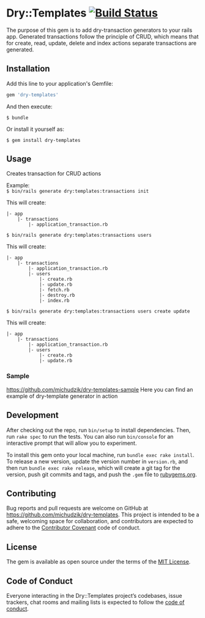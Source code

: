 # Dry::Templates [![Build Status](https://travis-ci.org/michudzik/dry-templates.svg?branch=master)](https://travis-ci.org/michudzik/dry-templates)
The purpose of this gem is to add dry-transaction generators to your rails app.
Generated transactions follow the principle of CRUD, which means that for create, read, update, delete and index actions separate transactions are generated.

## Installation

Add this line to your application's Gemfile:

```ruby
gem 'dry-templates'
```

And then execute:

    $ bundle

Or install it yourself as:

    $ gem install dry-templates

## Usage
Creates transaction for CRUD actions

Example:
<br/>
`$ bin/rails generate dry:templates:transactions init`

This will create:
```
|- app
    |- transactions
        |- application_transaction.rb
```
`$ bin/rails generate dry:templates:transactions users`

This will create:
```
|- app
    |- transactions
        |- application_transaction.rb
        |- users
            |- create.rb
            |- update.rb
            |- fetch.rb
            |- destroy.rb
            |- index.rb
```
`$ bin/rails generate dry:templates:transactions users create update`

This will create:
```
|- app
    |- transactions
        |- application_transaction.rb
        |- users
            |- create.rb
            |- update.rb
```

### Sample
https://github.com/michudzik/dry-templates-sample
Here you can find an example of dry-template generator in action

## Development

After checking out the repo, run `bin/setup` to install dependencies. Then, run `rake spec` to run the tests. You can also run `bin/console` for an interactive prompt that will allow you to experiment.

To install this gem onto your local machine, run `bundle exec rake install`. To release a new version, update the version number in `version.rb`, and then run `bundle exec rake release`, which will create a git tag for the version, push git commits and tags, and push the `.gem` file to [rubygems.org](https://rubygems.org).

## Contributing

Bug reports and pull requests are welcome on GitHub at https://github.com/michudzik/dry-templates. This project is intended to be a safe, welcoming space for collaboration, and contributors are expected to adhere to the [Contributor Covenant](http://contributor-covenant.org) code of conduct.

## License

The gem is available as open source under the terms of the [MIT License](https://opensource.org/licenses/MIT).

## Code of Conduct

Everyone interacting in the Dry::Templates project’s codebases, issue trackers, chat rooms and mailing lists is expected to follow the [code of conduct](https://github.com/[USERNAME]/dry-templates/blob/master/CODE_OF_CONDUCT.md).
